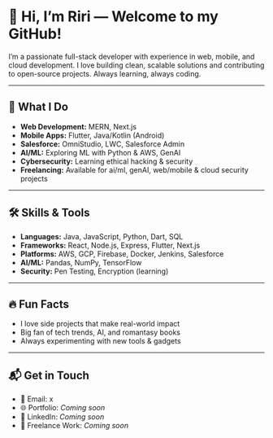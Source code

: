 # 👋 Hi, I’m Riri — Welcome to my GitHub!

I’m a passionate full-stack developer with experience in web, mobile, and cloud development. I love building clean, scalable solutions and contributing to open-source projects. Always learning, always coding.

---

## 🚀 What I Do
- **Web Development:** MERN, Next.js  
- **Mobile Apps:** Flutter, Java/Kotlin (Android)  
- **Salesforce:** OmniStudio, LWC, Salesforce Admin  
- **AI/ML:** Exploring ML with Python & AWS, GenAI  
- **Cybersecurity:** Learning ethical hacking & security  
- **Freelancing:** Available for ai/ml, genAI, web/mobile & cloud security projects

---

## 🛠️ Skills & Tools
- **Languages:** Java, JavaScript, Python, Dart, SQL  
- **Frameworks:** React, Node.js, Express, Flutter, Next.js  
- **Platforms:** AWS, GCP, Firebase, Docker, Jenkins, Salesforce  
- **AI/ML:** Pandas, NumPy, TensorFlow  
- **Security:** Pen Testing, Encryption (learning)

---

## 🔥 Fun Facts
- I love side projects that make real-world impact  
- Big fan of tech trends, AI, and romantasy books  
- Always experimenting with new tools & gadgets

---

## 📬 Get in Touch
- 📧 Email: x  
- 🌐 Portfolio: *Coming soon*  
- 💼 LinkedIn: *Coming soon*  
- 📝 Freelance Work: *Coming soon*
